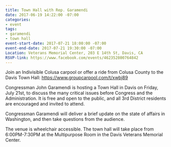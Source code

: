 ```yaml
---
title: Town Hall with Rep. Garamendi
date: 2017-06-19 14:22:00 -07:00
categories:
- event
tags:
- garamendi
- town hall
event-start-date: 2017-07-21 18:00:00 -07:00
event-end-date: 2017-07-21 19:30:00 -07:00
Location: Veterans Memorial Center, 203 E 14th St, Davis, CA
RSVP-link: https://www.facebook.com/events/462352800764842
---
```


Join an Indivisible Colusa carpool or offer a ride from Colusa County to the Davis Town Hall: https://www.groupcarpool.com/t/xwbj89

Congressman John Garamendi is hosting a Town Hall in Davis on Friday, July 21st, to discuss the many critical issues before Congress and the Administration. It is free and open to the public, and all 3rd District residents are encouraged and invited to attend. 

Congressman Garamendi will deliver a brief update on the state of affairs in Washington, and then take questions from the audience. 

The venue is wheelchair accessible. The town hall will take place from 6:00PM-7:30PM at the Multipurpose Room in the Davis Veterans Memorial Center.
